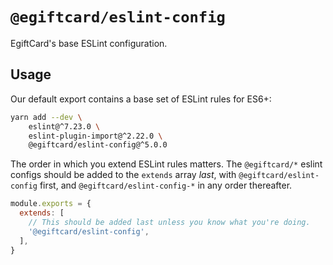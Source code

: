 # `@egiftcard/eslint-config`

EgiftCard's base ESLint configuration.

## Usage

Our default export contains a base set of ESLint rules for ES6+:

```bash
yarn add --dev \
    eslint@^7.23.0 \
    eslint-plugin-import@^2.22.0 \
    @egiftcard/eslint-config@^5.0.0
```

The order in which you extend ESLint rules matters.
The `@egiftcard/*` eslint configs should be added to the `extends` array _last_,
with `@egiftcard/eslint-config` first, and `@egiftcard/eslint-config-*` in any
order thereafter.

```js
module.exports = {
  extends: [
    // This should be added last unless you know what you're doing.
    '@egiftcard/eslint-config',
  ],
}
```
